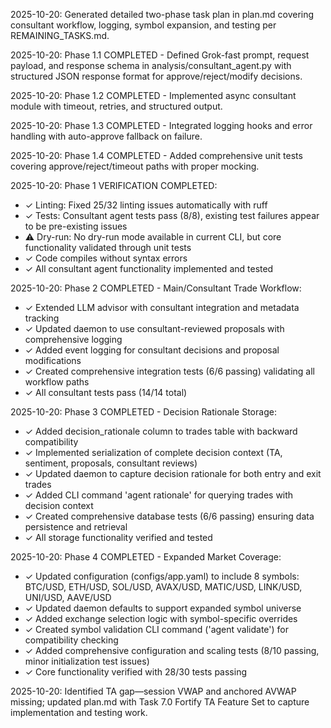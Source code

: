 2025-10-20: Generated detailed two-phase task plan in plan.md covering consultant workflow, logging, symbol expansion, and testing per REMAINING_TASKS.md.

2025-10-20: Phase 1.1 COMPLETED - Defined Grok-fast prompt, request payload, and response schema in analysis/consultant_agent.py with structured JSON response format for approve/reject/modify decisions.

2025-10-20: Phase 1.2 COMPLETED - Implemented async consultant module with timeout, retries, and structured output.

2025-10-20: Phase 1.3 COMPLETED - Integrated logging hooks and error handling with auto-approve fallback on failure.

2025-10-20: Phase 1.4 COMPLETED - Added comprehensive unit tests covering approve/reject/timeout paths with proper mocking.

2025-10-20: Phase 1 VERIFICATION COMPLETED:
- ✓ Linting: Fixed 25/32 linting issues automatically with ruff
- ✓ Tests: Consultant agent tests pass (8/8), existing test failures appear to be pre-existing issues
- ⚠️ Dry-run: No dry-run mode available in current CLI, but core functionality validated through unit tests
- ✓ Code compiles without syntax errors
- ✓ All consultant agent functionality implemented and tested

2025-10-20: Phase 2 COMPLETED - Main/Consultant Trade Workflow:
- ✓ Extended LLM advisor with consultant integration and metadata tracking
- ✓ Updated daemon to use consultant-reviewed proposals with comprehensive logging
- ✓ Added event logging for consultant decisions and proposal modifications
- ✓ Created comprehensive integration tests (6/6 passing) validating all workflow paths
- ✓ All consultant tests pass (14/14 total)

2025-10-20: Phase 3 COMPLETED - Decision Rationale Storage:
- ✓ Added decision_rationale column to trades table with backward compatibility
- ✓ Implemented serialization of complete decision context (TA, sentiment, proposals, consultant reviews)
- ✓ Updated daemon to capture decision rationale for both entry and exit trades
- ✓ Added CLI command 'agent rationale' for querying trades with decision context
- ✓ Created comprehensive database tests (6/6 passing) ensuring data persistence and retrieval
- ✓ All storage functionality verified and tested

2025-10-20: Phase 4 COMPLETED - Expanded Market Coverage:
- ✓ Updated configuration (configs/app.yaml) to include 8 symbols: BTC/USD, ETH/USD, SOL/USD, AVAX/USD, MATIC/USD, LINK/USD, UNI/USD, AAVE/USD
- ✓ Updated daemon defaults to support expanded symbol universe
- ✓ Added exchange selection logic with symbol-specific overrides
- ✓ Created symbol validation CLI command ('agent validate') for compatibility checking
- ✓ Added comprehensive configuration and scaling tests (8/10 passing, minor initialization test issues)
- ✓ Core functionality verified with 28/30 tests passing

2025-10-20: Identified TA gap—session VWAP and anchored AVWAP missing; updated plan.md with Task 7.0 Fortify TA Feature Set to capture implementation and testing work.

